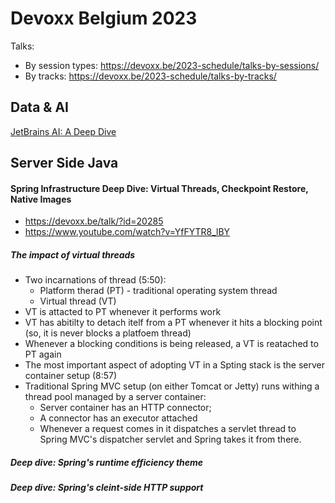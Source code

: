# Devoxx Belgium 2023
Talks:
* By session types: https://devoxx.be/2023-schedule/talks-by-sessions/
* By tracks: https://devoxx.be/2023-schedule/talks-by-tracks/

## Data & AI
[JetBrains AI: A Deep Dive](https://www.youtube.com/watch?v=MYhkTnag81o&t=1524s)


## Server Side Java
#### Spring Infrastructure Deep Dive: Virtual Threads, Checkpoint Restore, Native Images
* https://devoxx.be/talk/?id=20285
* https://www.youtube.com/watch?v=YfFYTR8_lBY
##### The impact of virtual threads
  * Two incarnations of thread (5:50):
    * Platform therad (PT) - traditional operating system thread
    * Virtual thread (VT)
  * VT is attacted to PT whenever it performs work
  * VT has abitilty to detach itelf from a PT whenever it hits a blocking point (so, it is never blocks a platfoem thread)
  * Whenever a blocking conditions is being released, a VT is reatached to PT again
  * The most important aspect of adopting VT in a Spting stack is the server container setup (8:57)
  * Traditional Spring MVC setup (on either Tomcat or Jetty) runs withing a thread pool managed by a server container:
    *  Server container has an HTTP connector;
    *  A connector has an executor attached
    *  Whenever a request comes in it dispatches a servlet thread to Spring MVC's dispatcher servlet and Spring takes it from there.

##### Deep dive: Spring's runtime efficiency theme

##### Deep dive: Spring's cleint-side HTTP support
